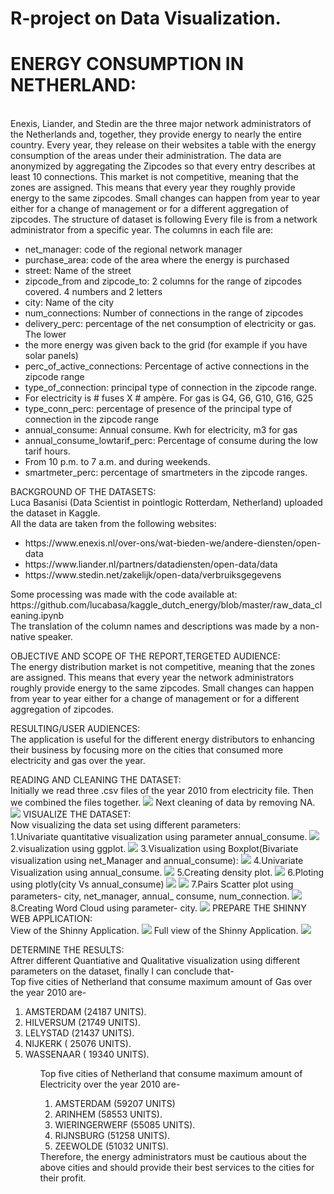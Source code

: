 # R-project on Data Visualization.
<h1>ENERGY CONSUMPTION IN NETHERLAND:</h1><br>
Enexis, Liander, and Stedin are the three major network administrators of the Netherlands and, together, they provide energy to nearly the entire country. Every year, they release on their websites a table with the energy consumption of the areas under their administration.
The data are anonymized by aggregating the Zipcodes so that every entry describes at least 10 connections.
This market is not competitive, meaning that the zones are assigned. This means that every year they roughly provide energy to the same zipcodes. Small changes can happen from year to year either for a change of management or for a different aggregation of zipcodes.
The structure of dataset is following
Every file is from a network administrator from a specific year. 
The columns in each file are:
<ul>
<li> net_manager: code of the regional network manager </li>
<li> purchase_area: code of the area where the energy is purchased </li>
<li> street: Name of the street </li>
<li> zipcode_from and zipcode_to: 2 columns for the range of zipcodes covered. 
 4 numbers and 2 letters </li>
<li> city: Name of the city</li>
<li> num_connections: Number of connections in the range of zipcodes</li>
<li> delivery_perc: percentage of the net consumption of electricity or gas. The lower </li>
<li> the more energy was given back to the grid (for example if you have solar panels) </li>
<li> perc_of_active_connections: Percentage of active connections in the zipcode range</li>
<li> type_of_connection: principal type of connection in the zipcode range.</li>
<li> For electricity is # fuses X # ampère. For gas is G4, G6, G10, G16, G25 </li>
<li> type_conn_perc: percentage of presence of the principal type of connection in the zipcode range</li>
<li> annual_consume: Annual consume. Kwh for electricity, m3 for gas</li>
<li> annual_consume_lowtarif_perc: Percentage of consume during the low tarif hours. </li>
<li> From 10 p.m. to 7 a.m. and during weekends. </li>
<li> smartmeter_perc: percentage of smartmeters in the zipcode ranges.</li>
</ul>
BACKGROUND OF THE DATASETS:<br>
Luca Basanisi (Data Scientist in pointlogic Rotterdam, Netherland) uploaded the dataset in Kaggle.<br>
All the data are taken from the following websites:
<ul>
<li> https://www.enexis.nl/over-ons/wat-bieden-we/andere-diensten/open-data
<li>https://www.liander.nl/partners/datadiensten/open-data/data
<li>https://www.stedin.net/zakelijk/open-data/verbruiksgegevens
</ul>
Some processing was made with the code available at:<br>
https://github.com/lucabasa/kaggle_dutch_energy/blob/master/raw_data_cleaning.ipynb<br>
The translation of the column names and descriptions was made by a non-native speaker.

OBJECTIVE AND SCOPE OF THE REPORT,TERGETED AUDIENCE:<br>
The energy distribution market is not competitive, meaning that the zones are assigned. This means that every year the network administrators roughly provide energy to the same zipcodes. Small changes can happen from year to year either for a change of management or for a different aggregation of zipcodes.

RESULTING/USER AUDIENCES:<br>
The application is useful for the different energy distributors to enhancing their business by focusing more on the cities that consumed more electricity and gas over the year.

READING AND CLEANING THE DATASET:<br>
Initially we read three .csv files of the year 2010 from electricity file. Then we combined the files together.
<img src="Screenshots/img1.png">
Next cleaning of data by removing NA.
<img src="Screenshots/img2.png">
VISUALIZE THE DATASET:<br>
Now visualizing the data set using different parameters:<br>
1.Univariate quantitative visualization using parameter annual_consume.
<img src="Screenshots/img3.png">
2.visualization using ggplot.
<img src="Screenshots/img4.png">
3.Visualization using Boxplot(Bivariate visualization using net_Manager and annual_consume):
<img src="Screenshots/img5.png">
4.Univariate Visualization using annual_consume.
<img src="Screenshots/img6.png">
5.Creating density plot.
<img src="Screenshots/img7.png">
6.Ploting using plotly(city Vs annual_consume)
<img src="Screenshots/img8.png">
<img src="Screenshots/img9.png">
7.Pairs Scatter plot using parameters- city, net_manager, annual_ consume, num_connection.
<img src="Screenshots/img10.png">
8.Creating Word Cloud using parameter- city.
<img src="Screenshots/img11.png">
PREPARE THE SHINNY WEB APPLICATION:<br>
View of the Shinny Application.
<img src="Screenshots/img12.png">
Full view of the Shinny Application.
<img src="Screenshots/final.png">

DETERMINE THE RESULTS:<br>
Aftrer different Quantiative and Qualitative visualization using different parameters on the dataset, finally I can conclude that-<br>
Top five cities of Netherland that consume maximum amount of Gas over the year 2010 are-<br>
<ol>
  <li>AMSTERDAM (24187 UNITS).</li>
  <li>HILVERSUM (21749 UNITS).</li>
  <li>LELYSTAD (21437 UNITS).</li>
  <li>NIJKERK ( 25076 UNITS).</li>
<li>WASSENAAR ( 19340 UNITS).</Li>
<ol>
Top five cities of Netherland that consume maximum amount of Electricity over the
year 2010 are-
<ol>
<li>AMSTERDAM (59207 UNITS)</li>
<li> ARINHEM (58553 UNITS).</li>
<li>WIERINGERWERF (55085 UNITS).</li>
<li>RIJNSBURG (51258 UNITS).</li>
<li>ZEEWOLDE (51032 UNITS).</li>
 </ol>
Therefore, the energy administrators must be cautious about the above cities and should provide their best services to the cities for their profit.







